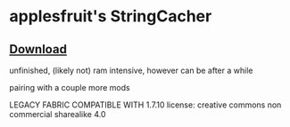 # applesfruit's StringCacher
## [Download](https://github.com/applesfruit/StringCacher/releases/tag/Release)
unfinished, (likely not) ram intensive, however can be after a while

pairing with a couple more mods

LEGACY FABRIC COMPATIBLE WITH 1.7.10
license: creative commons non commercial sharealike 4.0
